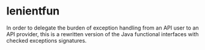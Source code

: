# lenientfun
In order to delegate the burden of exception handling from an API user to an API provider, this is a rewritten version of the Java functional interfaces with checked exceptions signatures. 

